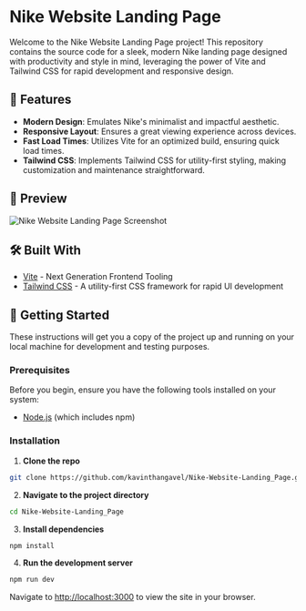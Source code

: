 # Nike Website Landing Page

Welcome to the Nike Website Landing Page project! This repository contains the source code for a sleek, modern Nike landing page designed with productivity and style in mind, leveraging the power of Vite and Tailwind CSS for rapid development and responsive design.

## 🚀 Features

- **Modern Design**: Emulates Nike's minimalist and impactful aesthetic.
- **Responsive Layout**: Ensures a great viewing experience across devices.
- **Fast Load Times**: Utilizes Vite for an optimized build, ensuring quick load times.
- **Tailwind CSS**: Implements Tailwind CSS for utility-first styling, making customization and maintenance straightforward.

## 📸 Preview

![Nike Website Landing Page Screenshot](https://ibb.co/2hcPqsp)

## 🛠 Built With

- [Vite](https://vitejs.dev/) - Next Generation Frontend Tooling
- [Tailwind CSS](https://tailwindcss.com/) - A utility-first CSS framework for rapid UI development

## 📖 Getting Started

These instructions will get you a copy of the project up and running on your local machine for development and testing purposes.

### Prerequisites

Before you begin, ensure you have the following tools installed on your system:
- [Node.js](https://nodejs.org/en/) (which includes npm)

### Installation

1. **Clone the repo**

```bash
git clone https://github.com/kavinthangavel/Nike-Website-Landing_Page.git
```

2. **Navigate to the project directory**

```bash
cd Nike-Website-Landing_Page
```

3. **Install dependencies**

```bash
npm install
```

4. **Run the development server**

```bash
npm run dev
```

Navigate to [http://localhost:3000](http://localhost:3000) to view the site in your browser.
